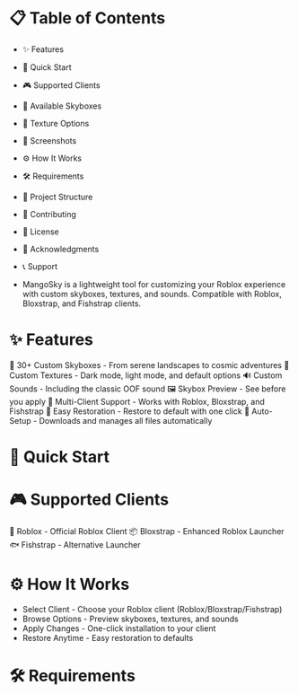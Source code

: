 # 📋 Table of Contents

- ✨ Features
- 🚀 Quick Start
- 🎮 Supported Clients
- 🌌 Available Skyboxes
- 🎨 Texture Options
- 📸 Screenshots
- ⚙️ How It Works
- 🛠️ Requirements
- 📁 Project Structure
- 🤝 Contributing
- 📄 License
- 🙏 Acknowledgments
- 📞 Support

- MangoSky is a lightweight tool for customizing your Roblox experience with custom skyboxes, textures, and sounds. Compatible with Roblox, Bloxstrap, and Fishstrap clients.

# ✨ Features
🌌 30+ Custom Skyboxes - From serene landscapes to cosmic adventures
🎨 Custom Textures - Dark mode, light mode, and default options
🔊 Custom Sounds - Including the classic OOF sound
🖼️ Skybox Preview - See before you apply
🎯 Multi-Client Support - Works with Roblox, Bloxstrap, and Fishstrap
🔄 Easy Restoration - Restore to default with one click
🚀 Auto-Setup - Downloads and manages all files automatically

# 🚀 Quick Start

# 🎮 Supported Clients
🎯 Roblox - Official Roblox Client
📦 Bloxstrap - Enhanced Roblox Launcher
🐟 Fishstrap - Alternative Launcher

# ⚙️ How It Works

- Select Client - Choose your Roblox client (Roblox/Bloxstrap/Fishstrap)
- Browse Options - Preview skyboxes, textures, and sounds
- Apply Changes - One-click installation to your client
- Restore Anytime - Easy restoration to defaults

# 🛠️ Requirements
